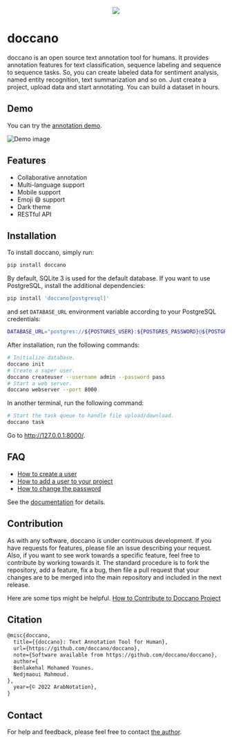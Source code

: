 <div align="center">
  <img src="https://miro.medium.com/max/1400/1*6QLSW5ny7Gdq1WXdVxep5Q.png">
</div>

# doccano

doccano is an open source text annotation tool for humans. It provides annotation features for text classification, sequence labeling and sequence to sequence tasks. So, you can create labeled data for sentiment analysis, named entity recognition, text summarization and so on. Just create a project, upload data and start annotating. You can build a dataset in hours.

## Demo

You can try the [annotation demo](http://doccano.herokuapp.com).

![Demo image](https://miro.medium.com/max/1400/1*6QLSW5ny7Gdq1WXdVxep5Q.png)

## Features

- Collaborative annotation
- Multi-language support
- Mobile support
- Emoji :smile: support
- Dark theme
- RESTful API

## Installation

To install doccano, simply run:

```bash
pip install doccano
```

By default, SQLite 3 is used for the default database. If you want to use PostgreSQL, install the additional dependencies:

```bash
pip install 'doccano[postgresql]'
```
and set `DATABASE_URL` environment variable according to your PostgreSQL credentials:
```bash
DATABASE_URL="postgres://${POSTGRES_USER}:${POSTGRES_PASSWORD}@${POSTGRES_HOST}:${POSTGRES_PORT}/${POSTGRES_DB}?sslmode=disable"
```

After installation, run the following commands:

```bash
# Initialize database.
doccano init
# Create a super user.
doccano createuser --username admin --password pass
# Start a web server.
doccano webserver --port 8000
```

In another terminal, run the following command:

```bash
# Start the task queue to handle file upload/download.
doccano task
```

Go to <http://127.0.0.1:8000/>.

## FAQ

- [How to create a user](https://doccano.github.io/doccano/faq/#how-to-create-a-user)
- [How to add a user to your project](https://doccano.github.io/doccano/faq/#how-to-add-a-user-to-your-project)
- [How to change the password](https://doccano.github.io/doccano/faq/#how-to-change-the-password)

See the [documentation](https://doccano.github.io/doccano/) for details.

## Contribution

As with any software, doccano is under continuous development. If you have requests for features, please file an issue describing your request. Also, if you want to see work towards a specific feature, feel free to contribute by working towards it. The standard procedure is to fork the repository, add a feature, fix a bug, then file a pull request that your changes are to be merged into the main repository and included in the next release.

Here are some tips might be helpful. [How to Contribute to Doccano Project](https://github.com/doccano/doccano/wiki/How-to-Contribute-to-Doccano-Project)

## Citation

```tex
@misc{doccano,
  title={{doccano}: Text Annotation Tool for Human},
  url={https://github.com/doccano/doccano},
  note={Software available from https://github.com/doccano/doccano},
  author={
  Benlakehal Mohamed Younes.
  Nedjmaoui Mahmoud.
},
  year={© 2022 ArabNotation},
}
```

## Contact

For help and feedback, please feel free to contact [the author](https://github.com/Hironsan).

